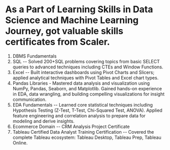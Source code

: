 # As a Part of Learning Skills in Data Science and Machine Learning Journey, got valuable skills certificates from Scaler.
1. DBMS Fundamentals
2. SQL -- Solved 200+SQL problems covering topics from basic SELECT queries to advanced techniques including CTEs and Window Functions.
3. Excel -- Built interactive dashboards using Pivot Charts and Slicers; applied analytical techniques with Pivot Tables and Excel chart types.
4. Pandas Libraries - Mastered data analysis and visualization using NumPy, Pandas, Seaborn, and Matplotlib. Gained hands-on experience in EDA, data wrangling, and building compelling visualizations for insight communication.
5. EDA Fundamentals -- Learned core statistical techniques including Hypothesis Testing (Z-Test, T-Test, Chi-Squared Test, ANOVA). Applied feature engineering and correlation analysis to prepare data for modeling and derive insights.
6. Ecommerce Domain -- CRM Analysis Project Certificate
7. Tableau Certified Data Analyst Training Certification -- Covered the complete Tableau ecosystem: Tableau Desktop, Tableau Prep, Tableau Online.
